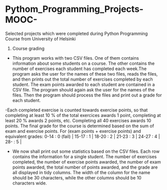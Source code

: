 # Pythom_Programming_Projects-MOOC-
Selected projects which were completed during Python Programming Course from University of Helsinki


1. Course grading 


- This program works with two CSV files. One of them contains information about some students on a course. The other contains the number of exercises each student has completed each week.The program asks the user for the names of these two files, reads the files, and then prints out the total number of exercises completed by each student. The exam points awarded to each student are contained in a CSV file. The program should again ask the user for the names of the files. Then the program should process the files and print out a grade for each student.

-Each completed exercise is counted towards exercise points, so that completing at least 10 % of the total exercices awards 1 point, completing at least 20 % awards 2 points, etc. Completing all 40 exercises awards 10 points. The final grade for the course is determined based on the sum of exam and exercise points. For (exam points + exercise points) and equivalent grades: 0-14 :	0 (fail) | 15-17	: 1 | 18-20	: 2 | 21-23	: 3 | 24-27	: 4 | 28-	: 5 |

- We now shall print out some statistics based on the CSV files. Each row contains the information for a single student. The number of exercises completed, the number of exercise points awarded, the number of exam points awarded, the total number of points awarded, and the grade are all displayed in tidy columns. The width of the column for the name should be 30 characters, while the other columns should be 10 characters wide.
